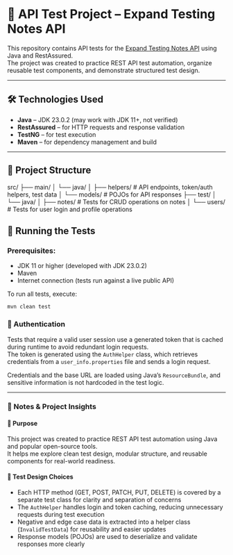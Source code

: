 # 📘 API Test Project – Expand Testing Notes API

This repository contains API tests for the [Expand Testing Notes API](https://practice.expandtesting.com/notes/api/api-docs) using Java and RestAssured.  
The project was created to practice REST API test automation, organize reusable test components, and demonstrate structured test design.

---

## 🛠 Technologies Used

- **Java** – JDK 23.0.2 (may work with JDK 11+, not verified)
- **RestAssured** – for HTTP requests and response validation
- **TestNG** – for test execution
- **Maven** – for dependency management and build

---

## 📁 Project Structure

src/
├── main/
│   └── java/
│       ├── helpers/         # API endpoints, token/auth helpers, test data
│       └── models/          # POJOs for API responses
├── test/
│   └── java/
│       ├── notes/           # Tests for CRUD operations on notes
│       └── users/           # Tests for user login and profile operations

## 🚀 Running the Tests

### Prerequisites:

* JDK 11 or higher (developed with JDK 23.0.2)
* Maven
* Internet connection (tests run against a live public API)

To run all tests, execute:

```mvn clean test```

### 🔐 Authentication

Tests that require a valid user session use a generated token that is cached during runtime to avoid redundant login requests.  
The token is generated using the `AuthHelper` class, which retrieves credentials from a `user_info.properties` file and sends a login request.

Credentials and the base URL are loaded using Java’s `ResourceBundle`, and sensitive information is not hardcoded in the test logic.

---

### 📝 Notes & Project Insights

#### 🔹 Purpose

This project was created to practice REST API test automation using Java and popular open-source tools.  
It helps me explore clean test design, modular structure, and reusable components for real-world readiness.

#### 🔹 Test Design Choices

- Each HTTP method (GET, POST, PATCH, PUT, DELETE) is covered by a separate test class for clarity and separation of concerns
- The `AuthHelper` handles login and token caching, reducing unnecessary requests during test execution
- Negative and edge case data is extracted into a helper class (`InvalidTestData`) for reusability and easier updates
- Response models (POJOs) are used to deserialize and validate responses more clearly